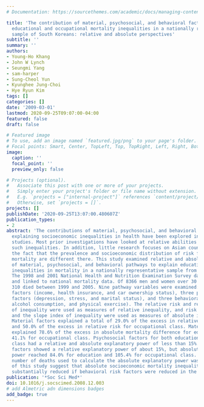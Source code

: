 ```yaml
---
# Documentation: https://sourcethemes.com/academic/docs/managing-content/

title: 'The contribution of material, psychosocial, and behavioral factors in explaining
  educational and occupational mortality inequalities in a nationally representative
  sample of South Koreans: relative and absolute perspectives'
subtitle: ''
summary: ''
authors:
- Young-Ho Khang
- John W Lynch
- Seungmi Yang
- sam-harper
- Sung-Cheol Yun
- Kyunghee Jung-Choi
- Hye Ryun Kim
tags: []
categories: []
date: '2009-03-01'
lastmod: 2020-09-25T09:07:00-04:00
featured: false
draft: false

# Featured image
# To use, add an image named `featured.jpg/png` to your page's folder.
# Focal points: Smart, Center, TopLeft, Top, TopRight, Left, Right, BottomLeft, Bottom, BottomRight.
image:
  caption: ''
  focal_point: ''
  preview_only: false

# Projects (optional).
#   Associate this post with one or more of your projects.
#   Simply enter your project's folder or file name without extension.
#   E.g. `projects = ["internal-project"]` references `content/project/deep-learning/index.md`.
#   Otherwise, set `projects = []`.
projects: []
publishDate: '2020-09-25T13:07:00.480607Z'
publication_types:
- 2
abstract: 'The contributions of material, psychosocial, and behavioral factors in
  explaining socioeconomic inequalities in health have been explored in many Western
  studies. Most prior investigations have looked at relative abilities to explain
  such inequalities. In addition, little research focuses on Asian countries, despite
  the fact that the prevalence and socioeconomic distribution of risk factors for
  mortality are different there. This study examined relative and absolute abilities
  of material, psychosocial, and behavioral pathways to explain educational and occupational
  inequalities in mortality in a nationally representative sample from South Korea.
  The 1998 and 2001 National Health and Nutrition Examination Survey data were pooled
  and linked to national mortality data. Of 8366 men and women over 30 years of age,
  310 died between 1999 and 2005. Nine pathway variables were examined: three material
  factors (income, health insurance, and car ownership status), three psychosocial
  factors (depression, stress, and marital status), and three behavioral factors (smoking,
  alcohol consumption, and physical exercise). The relative risk and relative index
  of inequality were used as measures of relative inequality, and risk differences
  and the slope index of inequality were used as measures of absolute inequality.
  Material factors explained a total of 29.0% of the excess in relative risk for education
  and 50.0% of the excess in relative risk for occupational class. Material factors
  explained 78.6% of the excess in absolute mortality difference for education and
  41.1% for occupational class. Psychosocial factors for both education and occupational
  class had a relative and absolute explanatory power of less than 15%. Behavioral
  factors showed a relative explanatory power of about 15%, but absolute explanatory
  power reached 84.0% for education and 105.4% for occupational class. However, the
  number of deaths used to calculate the absolute explanatory power was small. Results
  of this study suggest that absolute socioeconomic mortality inequalities could be
  substantially reduced if behavioral risk factors were reduced in the whole population.'
publication: '*Soc Sci Med*'
doi: 10.1016/j.socscimed.2008.12.003
# add Almetric adn dimensions badges
add_badge: true
---
```

